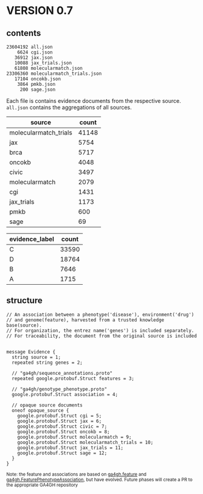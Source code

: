 # VERSION 0.7

## contents


```
23604192 all.json
    6624 cgi.json
   36912 jax.json
   10088 jax_trials.json
   61808 molecularmatch.json
23306360 molecularmatch_trials.json
   17104 oncokb.json
    3864 pmkb.json
     200 sage.json
```

Each file is contains evidence documents from the respective source.
`all.json` contains the aggregations of all sources.


source | count
-- | --
molecularmatch_trials | 41148
jax | 5754
brca | 5717
oncokb | 4048
civic | 3497
molecularmatch | 2079
cgi | 1431
jax_trials | 1173
pmkb | 600
sage | 69





evidence_label | count
-- | --
C | 33590
D | 18764
B | 7646
A | 1715

## structure


```
// An association between a phenotype('disease'), environment('drug')
// and genome(feature), harvested from a trusted knowledge base(source).
// For organization, the entrez name('genes') is included separately.
// For traceability, the document from the original source is included


message Evidence {
  string source = 1;
  repeated string genes = 2;

  // "ga4gh/sequence_annotations.proto"
  repeated google.protobuf.Struct features = 3;

  // "ga4gh/genotype_phenotype.proto"
  google.protobuf.Struct association = 4;

  // opaque source documents
  oneof opaque_source {
    google.protobuf.Struct cgi = 5;
    google.protobuf.Struct jax = 6;
    google.protobuf.Struct civic = 7;
    google.protobuf.Struct oncokb = 8;
    google.protobuf.Struct molecularmatch = 9;
    google.protobuf.Struct molecularmatch_trials = 10;
    google.protobuf.Struct jax_trials = 11;
    google.protobuf.Struct sage = 12;
  }  
}
```
<sub>Note: the feature and associations are based on [ga4gh.feature](https://github.com/ga4gh/ga4gh-schemas/blob/master/src/main/proto/ga4gh/sequence_annotations.proto#L30) and [ga4gh.FeaturePhenotypeAssociation](https://github.com/ga4gh/ga4gh-schemas/blob/master/src/main/proto/ga4gh/genotype_phenotype.proto#L124), but have evolved.  Future phases will create a PR to the appropriate GA4GH repository</sub>
